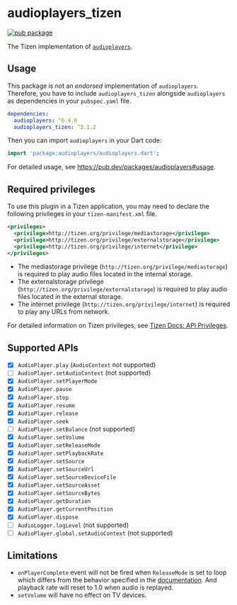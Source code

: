 # audioplayers_tizen

[![pub package](https://img.shields.io/pub/v/audioplayers_tizen.svg)](https://pub.dev/packages/audioplayers_tizen)

The Tizen implementation of [`audioplayers`](https://pub.dev/packages/audioplayers).

## Usage

This package is not an _endorsed_ implementation of `audioplayers`. Therefore, you have to include `audioplayers_tizen` alongside `audioplayers` as dependencies in your `pubspec.yaml` file.

```yaml
dependencies:
  audioplayers: ^6.4.0
  audioplayers_tizen: ^3.1.2

```

Then you can import `audioplayers` in your Dart code:

```dart
import 'package:audioplayers/audioplayers.dart';
```

For detailed usage, see https://pub.dev/packages/audioplayers#usage.

## Required privileges

To use this plugin in a Tizen application, you may need to declare the following privileges in your `tizen-manifest.xml` file.

```xml
<privileges>
  <privilege>http://tizen.org/privilege/mediastorage</privilege>
  <privilege>http://tizen.org/privilege/externalstorage</privilege>
  <privilege>http://tizen.org/privilege/internet</privilege>
</privileges>
```

- The mediastorage privilege (`http://tizen.org/privilege/mediastorage`) is required to play audio files located in the internal storage.
- The externalstorage privilege (`http://tizen.org/privilege/externalstorage`) is required to play audio files located in the external storage.
- The internet privilege (`http://tizen.org/privilege/internet`) is required to play any URLs from network.

For detailed information on Tizen privileges, see [Tizen Docs: API Privileges](https://docs.tizen.org/application/dotnet/get-started/api-privileges).

## Supported APIs

- [x] `AudioPlayer.play` (`AudioContext` not supported)
- [ ] `AudioPlayer.setAudioContext` (not supported)
- [x] `AudioPlayer.setPlayerMode`
- [x] `AudioPlayer.pause`
- [x] `AudioPlayer.stop`
- [x] `AudioPlayer.resume`
- [x] `AudioPlayer.release`
- [x] `AudioPlayer.seek`
- [ ] `AudioPlayer.setBalance` (not supported)
- [x] `AudioPlayer.setVolume`
- [x] `AudioPlayer.setReleaseMode`
- [x] `AudioPlayer.setPlaybackRate`
- [x] `AudioPlayer.setSource`
- [x] `AudioPlayer.setSourceUrl`
- [x] `AudioPlayer.setSourceDeviceFile`
- [x] `AudioPlayer.setSourceAsset`
- [x] `AudioPlayer.setSourceBytes`
- [x] `AudioPlayer.getDuration`
- [x] `AudioPlayer.getCurrentPosition`
- [x] `AudioPlayer.dispose`
- [ ] `AudioLogger.logLevel` (not supported)
- [ ] `AudioPlayer.global.setAudioContext` (not supported)

## Limitations

- `onPlayerComplete` event will not be fired when `ReleaseMode` is set to loop which differs from the behavior specified in the [documentation](https://pub.dev/documentation/audioplayers/latest/audioplayers/AudioPlayer/onPlayerComplete.html). And playback rate will reset to 1.0 when audio is replayed.
- `setVolume` will have no effect on TV devices.
